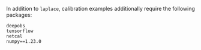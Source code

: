 In addition to `laplace`, calibration examples additionally require the following packages:
```
deepobs
tensorflow
netcal
numpy==1.23.0
```